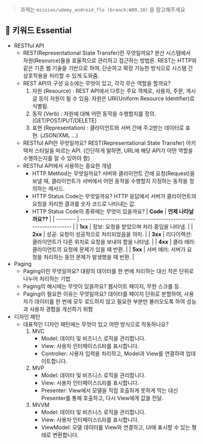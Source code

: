 > 과제는 `mission/udemy_android_flo (branch:W09,10)` 을 참고해주세요

## 🎯 키워드 Essential

- RESTful API
  - REST(Representational State Transfer)란 무엇일까요?
    분산 시스템에서 자원(Resource)들을 효율적으로 관리하고 접근하는 방법론.
    REST는 HTTP와 같은 기존 웹 기술을 기반으로 하여, 단순하고 확장 가능한 방식으로 시스템 간 상호작용을 처리할 수 있게 도와줌.
  - REST API의 구성 요소에는 무엇이 있고, 각각 무슨 역할을 할까요?
    1. 자원 (Resource) : REST API에서 다루는 주요 객체로, 사용자, 주문, 게시글 등이 자원이 될 수 있음. 자원은 URI(Uniform Resource Identifier)로 식별됨.
    2. 동작 (Verb) : 자원에 대해 어떤 동작을 수행할지를 정의. (GET/POST/PUT/DELETE)
    3. 표현 (Representation) : 클라이언트와 서버 간에 주고받는 데이터로 표현. (JSON/XML …)
  - RESTful API란 무엇일까요?
    REST(Representational State Transfer) 아키텍처 스타일을 따르는 API. (간단하게 말하면, URL에 해당 API가 어떤 역할을 수행하는지를 알 수 있어야 함)
  - RESTful API에서 사용하는 중요한 개념
    - HTTP Method는 무엇일까요?
      서버와 클라이언트 간에 요청(Request)을 보낼 때, 클라이언트가 서버에서 어떤 동작을 수행할지 지정하는 동작을 정의하는 메서드.
    - HTTP Status Code는 무엇일까요?
      HTTP 응답에서 서버가 클라이언트의 요청을 처리한 결과를 숫자 코드로 나타내는 값.
    - HTTP Status Code의 종류에는 무엇이 있을까요?
      | **Code** | **언제 나타날까요??**                                           |
      | -------- | --------------------------------------------------------------- |
      | **1xx**  | 정보: 요청을 받았으며 처리 중임을 나타냄.                       |
      | **2xx**  | 성공: 요청이 성공적으로 처리되었음을 의미.                      |
      | **3xx**  | 리다이렉션: 클라이언트가 다른 위치로 요청을 보내야 함을 나타냄. |
      | **4xx**  | 클라 에러: 클라이언트의 요청에 문제가 있을 때 반환.             |
      | **5xx**  | 서버 에러: 서버가 요청을 처리하는 동안 문제가 발생했을 때 반환. |
- Paging
  - Paging이란 무엇일까요?
    대량의 데이터를 한 번에 처리하는 대신 작은 단위로 나누어 처리하는 기법
  - Paging의 예시에는 무엇이 있을까요?
    웹사이트 페이지, 무한 스크롤 등.
  - Paging이 필요한 이유는 무엇일까요?
    데이터를 페이지 단위로 분할하여, 사용자가 데이터를 한 번에 모두 로드하지 않고 필요한 부분만 불러오도록 하여 성능과 사용자 경험을 개선하기 위함
- 디자인 패턴
  - 대표적인 디자인 패턴에는 무엇이 있고 어떤 방식으로 작동하나요?
    1. MVC
       - Model: 데이터 및 비즈니스 로직을 관리합니다.
       - View: 사용자 인터페이스(UI)를 표시합니다.
       - Controller: 사용자 입력을 처리하고, Model과 View를 연결하여 업데이트합니다.
    2. MVP
       - Model: 데이터 및 비즈니스 로직을 관리합니다.
       - View: 사용자 인터페이스(UI)를 표시합니다.
       - Presenter: View에서 모델을 직접 호출하게 못하게 막는 대신 Presenter를 통해 호출하고, 다시 View에게 값을 전달.
    3. MVVM
       - Model: 데이터 및 비즈니스 로직을 관리합니다.
       - View: 사용자 인터페이스(UI)를 표시합니다.
       - ViewModel: 모델 데이터를 View와 연결하고, UI에 표시할 수 있는 형태로 변환합니다.
